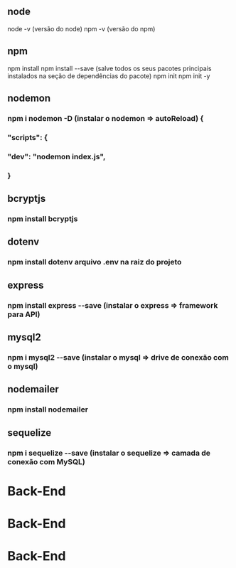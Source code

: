 ## node
node -v (versão do node)
npm -v (versão do npm)

## npm
npm install 
npm install --save (salve todos os seus pacotes principais instalados na seção de dependências do pacote)
npm init
npm init -y

## nodemon
### npm i nodemon -D (instalar o nodemon => autoReload) {
###    "scripts": {
###    "dev": "nodemon index.js",
### }

## bcryptjs
### npm install bcryptjs

## dotenv
### npm install dotenv arquivo .env na raiz do projeto

## express
### npm install express --save (instalar o express => framework para API)

## mysql2
### npm i mysql2 --save (instalar o mysql => drive de conexão com o mysql)

## nodemailer
### npm install nodemailer

## sequelize
### npm i sequelize --save (instalar o sequelize => camada de conexão com MySQL)

# Back-End
# Back-End
# Back-End
